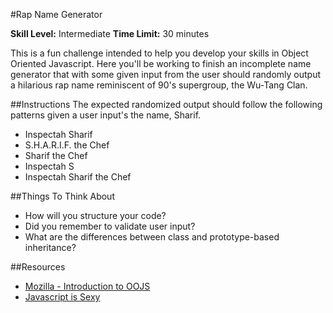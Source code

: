 #Rap Name Generator

__Skill Level:__ Intermediate
__Time Limit:__ 30 minutes  

This is a fun challenge intended to help you develop your skills in Object Oriented Javascript. Here you'll be working to finish an incomplete name generator that with some given input from the user should randomly output a hilarious rap name reminiscent of 90's supergroup, the Wu-Tang Clan.

##Instructions
The expected randomized output should follow the following patterns given a user input's the name, Sharif.

- Inspectah Sharif
- S.H.A.R.I.F. the Chef
- Sharif the Chef
- Inspectah S
- Inspectah Sharif the Chef

##Things To Think About
- How will you structure your code?  
- Did you remember to validate user input?  
- What are the differences between class and prototype-based inheritance?  

##Resources
- [Mozilla - Introduction to OOJS](https://developer.mozilla.org/en-US/docs/Web/JavaScript/Introduction_to_Object-Oriented_JavaScript)
- [Javascript is Sexy](http://javascriptissexy.com/oop-in-javascript-what-you-need-to-know/)
